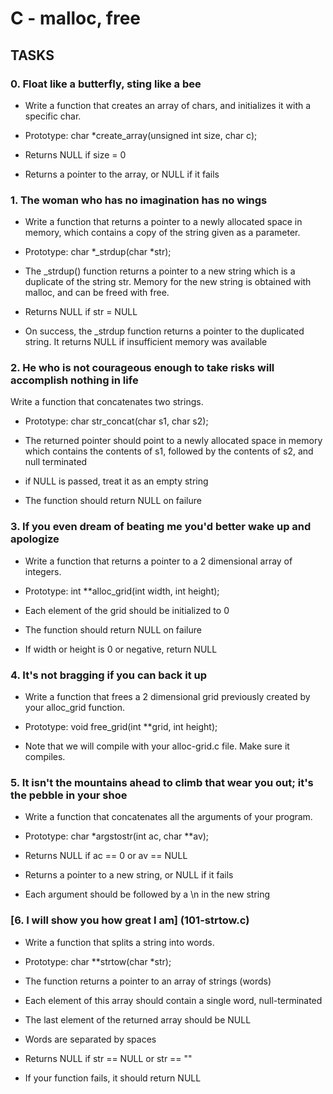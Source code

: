 # C - malloc, free

## TASKS

### 0. Float like a butterfly, sting like a bee

* Write a function that creates an array of chars, and initializes it with a specific char.

* Prototype: char *create_array(unsigned int size, char c);

* Returns NULL if size = 0

* Returns a pointer to the array, or NULL if it fails

### 1. The woman who has no imagination has no wings

* Write a function that returns a pointer to a newly allocated space in memory, which contains a copy of the string given as a parameter.

* Prototype: char *_strdup(char *str);

* The _strdup() function returns a pointer to a new string which is a duplicate of the string str. Memory for the new string is obtained with malloc, and can be freed with free.

* Returns NULL if str = NULL

* On success, the _strdup function returns a pointer to the duplicated string. It returns NULL if insufficient memory was available

### 2. He who is not courageous enough to take risks will accomplish nothing in life
Write a function that concatenates two strings.

* Prototype: char str_concat(char s1, char s2);

* The returned pointer should point to a newly allocated space in memory which contains the contents of s1, followed by the contents of s2, and null terminated

* if NULL is passed, treat it as an empty string

* The function should return NULL on failure
### 3. If you even dream of beating me you'd better wake up and apologize

* Write a function that returns a pointer to a 2 dimensional array of integers.

* Prototype: int **alloc_grid(int width, int height);

* Each element of the grid should be initialized to 0

* The function should return NULL on failure

* If width or height is 0 or negative, return NULL

### 4. It's not bragging if you can back it up

* Write a function that frees a 2 dimensional grid previously created by your alloc_grid function.

* Prototype: void free_grid(int **grid, int height);

* Note that we will compile with your alloc-grid.c file. Make sure it compiles.

### 5. It isn't the mountains ahead to climb that wear you out; it's the pebble in your shoe

* Write a function that concatenates all the arguments of your program.

* Prototype: char *argstostr(int ac, char **av);

* Returns NULL if ac == 0 or av == NULL

* Returns a pointer to a new string, or NULL if it fails

* Each argument should be followed by a \n in the new string

### [6. I will show you how great I am] (101-strtow.c)

* Write a function that splits a string into words.

* Prototype: char **strtow(char *str);

* The function returns a pointer to an array of strings (words)

* Each element of this array should contain a single word, null-terminated

* The last element of the returned array should be NULL

* Words are separated by spaces

* Returns NULL if str == NULL or str == ""

* If your function fails, it should return NULL
